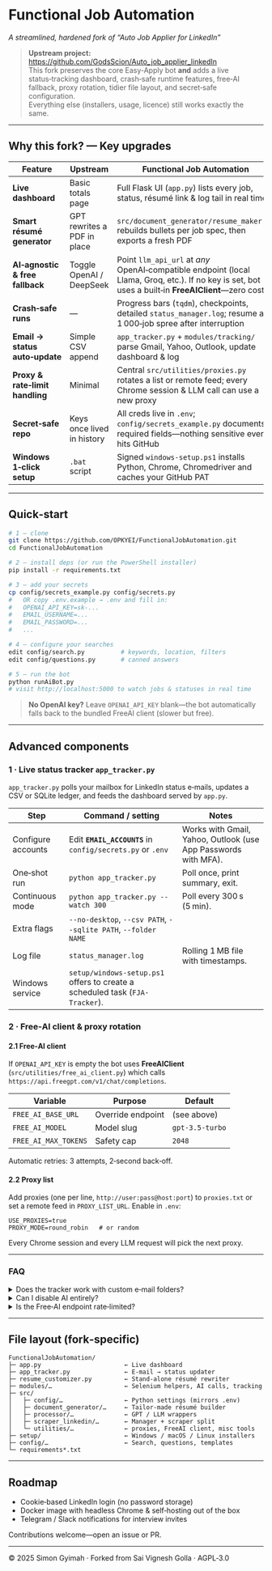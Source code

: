 # Functional Job Automation
*A streamlined, hardened fork of “Auto Job Applier for LinkedIn”*

> **Upstream project:** <https://github.com/GodsScion/Auto_job_applier_linkedIn>  
> This fork preserves the core Easy-Apply bot **and** adds a live status‑tracking
> dashboard, crash‑safe runtime features, free‑AI fallback, proxy rotation,
> tidier file layout, and secret‑safe configuration.  
> Everything else (installers, usage, licence) still works exactly the same.

---

## Why this fork? — Key upgrades

| Feature | Upstream | **Functional Job Automation** |
|---------|----------|--------------------------------|
| **Live dashboard** | Basic totals page | Full Flask UI (`app.py`) lists every job, status, résumé link & log tail in real time |
| **Smart résumé generator** | GPT rewrites a PDF in place | `src/document_generator/resume_maker.py` rebuilds bullets per job spec, then exports a fresh PDF |
| **AI‑agnostic & free fallback** | Toggle OpenAI / DeepSeek | Point `llm_api_url` at *any* OpenAI‑compatible endpoint (local Llama, Groq, etc.). If no key is set, bot uses a built‑in **FreeAIClient**—zero cost |
| **Crash‑safe runs** | — | Progress bars (`tqdm`), checkpoints, detailed `status_manager.log`; resume a 1 000‑job spree after interruption |
| **Email → status auto‑update** | Simple CSV append | `app_tracker.py` + `modules/tracking/` parse Gmail, Yahoo, Outlook, update dashboard & log |
| **Proxy & rate‑limit handling** | Minimal | Central `src/utilities/proxies.py` rotates a list or remote feed; every Chrome session & LLM call can use a new proxy |
| **Secret‑safe repo** | Keys once lived in history | All creds live in `.env`; `config/secrets_example.py` documents required fields—nothing sensitive ever hits GitHub |
| **Windows 1‑click setup** | `.bat` script | Signed `windows-setup.ps1` installs Python, Chrome, Chromedriver and caches your GitHub PAT |

---

## Quick‑start

```bash
# 1 — clone
git clone https://github.com/OPKYEI/FunctionalJobAutomation.git
cd FunctionalJobAutomation

# 2 — install deps (or run the PowerShell installer)
pip install -r requirements.txt

# 3 — add your secrets
cp config/secrets_example.py config/secrets.py
#   OR copy .env.example → .env and fill in:
#   OPENAI_API_KEY=sk-...
#   EMAIL_USERNAME=...
#   EMAIL_PASSWORD=...
#   ...

# 4 — configure your searches
edit config/search.py          # keywords, location, filters
edit config/questions.py       # canned answers

# 5 — run the bot
python runAiBot.py
# visit http://localhost:5000 to watch jobs & statuses in real time
```

> **No OpenAI key?** Leave `OPENAI_API_KEY` blank—the bot automatically falls
> back to the bundled FreeAI client (slower but free).

---

## Advanced components

### 1 · Live status tracker `app_tracker.py`

`app_tracker.py` polls your mailbox for LinkedIn status e‑mails, updates a CSV
or SQLite ledger, and feeds the dashboard served by `app.py`.

| Step | Command / setting | Notes |
|------|-------------------|-------|
| Configure accounts | Edit **`EMAIL_ACCOUNTS`** in `config/secrets.py` or `.env` | Works with Gmail, Yahoo, Outlook (use App Passwords with MFA). |
| One‑shot run | `python app_tracker.py` | Poll once, print summary, exit. |
| Continuous mode | `python app_tracker.py --watch 300` | Poll every 300 s (5 min). |
| Extra flags | `--no-desktop`, `--csv PATH`, `--sqlite PATH`, `--folder NAME` |
| Log file | `status_manager.log` | Rolling 1 MB file with timestamps. |
| Windows service | `setup/windows-setup.ps1` offers to create a scheduled task (`FJA-Tracker`). |

### 2 · Free‑AI client & proxy rotation

#### 2.1 Free‑AI client
If `OPENAI_API_KEY` is empty the bot uses **FreeAIClient**
(`src/utilities/free_ai_client.py`) which calls  
`https://api.freegpt.com/v1/chat/completions`.

| Variable | Purpose | Default |
|----------|---------|---------|
| `FREE_AI_BASE_URL` | Override endpoint | (see above) |
| `FREE_AI_MODEL` | Model slug | `gpt-3.5-turbo` |
| `FREE_AI_MAX_TOKENS` | Safety cap | `2048` |

Automatic retries: 3 attempts, 2‑second back‑off.

#### 2.2 Proxy list
Add proxies (one per line, `http://user:pass@host:port`) to `proxies.txt` or set
a remote feed in `PROXY_LIST_URL`.  Enable in `.env`:

```
USE_PROXIES=true
PROXY_MODE=round_robin   # or random
```

Every Chrome session and every LLM request will pick the next proxy.

---

### FAQ

<details><summary>Does the tracker work with custom e‑mail folders?</summary>
Yes. Default is **INBOX**. Pass `--folder "LinkedIn"` or set `EMAIL_FOLDER` in
`.env`.
</details>

<details><summary>Can I disable AI entirely?</summary>
Set `use_AI = False` in `config/secrets.py` *and* leave `OPENAI_API_KEY` blank.
The bot just attaches your static résumé.
</details>

<details><summary>Is the Free‑AI endpoint rate‑limited?</summary>
Yes—about 20 req/min per IP. The client delays & retries automatically.
Heavy users should run their own LLM or use an OpenAI/DeepSeek key.
</details>

---

## File layout (fork‑specific)

```
FunctionalJobAutomation/
├─ app.py                       ← Live dashboard
├─ app_tracker.py               ← E‑mail → status updater
├─ resume_customizer.py         ← Stand‑alone résumé rewriter
├─ modules/…                    ← Selenium helpers, AI calls, tracking
├─ src/
│   ├─ config/…                 ← Python settings (mirrors .env)
│   ├─ document_generator/…     ← Tailor‑made résumé builder
│   ├─ processor/…              ← GPT / LLM wrappers
│   ├─ scraper_linkedin/…       ← Manager + scraper split
│   └─ utilities/…              ← proxies, FreeAI client, misc tools
├─ setup/                       ← Windows / macOS / Linux installers
├─ config/…                     ← Search, questions, templates
└─ requirements*.txt
```

---

## Roadmap

* Cookie‑based LinkedIn login (no password storage)  
* Docker image with headless Chrome & self‑hosting out of the box  
* Telegram / Slack notifications for interview invites

Contributions welcome—open an issue or PR.

---

© 2025 Simon Gyimah · Forked from Sai Vignesh Golla · AGPL‑3.0
